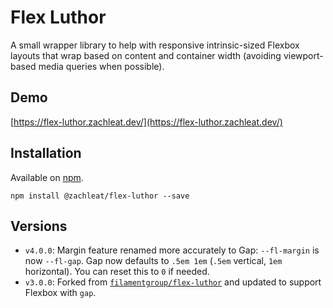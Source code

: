 # Flex Luthor

A small wrapper library to help with responsive intrinsic-sized Flexbox layouts that wrap based on content and container width (avoiding viewport-based media queries when possible).

## Demo

[https://flex-luthor.zachleat.dev/](https://flex-luthor.zachleat.dev/)

## Installation

Available on [npm](https://www.npmjs.com/package/@zachleat/flex-luthor).

```
npm install @zachleat/flex-luthor --save
```

## Versions

* `v4.0.0`: Margin feature renamed more accurately to Gap: `--fl-margin` is now `--fl-gap`. Gap now defaults to `.5em 1em` (`.5em` vertical, `1em` horizontal). You can reset this to `0` if needed.
* `v3.0.0`: Forked from [`filamentgroup/flex-luthor`](https://github.com/filamentgroup/flex-luthor/) and updated to support Flexbox with `gap`.